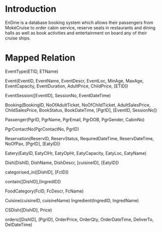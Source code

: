 # Introduction
EnDine is a database booking system which allows their passengers from MokéCruise to order cabin service, reserve seats in restaurants and dining halls as well as book activities and entertainment on board any of their cruise ships.

# Mapped Relation
EventType(ETID, ETName)

Event(EventID, EventName, EventDescr, EventLoc, MinAge, MaxAge, EventCapacity, EventDuration, AdultPrice,  ChildPrice, [ETID])

EventSession([EventID], SessionNo, EventDateTime)

Booking(BookingID, NoOfAdultTicket, NoOfChildTicket, AdultSalesPrice, ChildSalesPrice, BookStatus, BookDateTime, [PgrID], [EventID, SessionNo])

Passenger(PgrID, PgrName, PgrEmail, PgrDOB, PgrGender, CabinNo)

PgrContactNo(PgrContactNo, PgrID)

Reservation(ReservID, ReservStatus, RequiredDateTime, ReservDateTime, NoOfPax, [PgrID], [EatyID])

Eatery(EatyID, EatyClHr, EatyOpHr, EatyCapacity, EatyLoc, EatyName)

Dish(DishID, DishName, DishDescr, [cuisineID], [EatyID])

categorised_in([DishID], [FcID])

contain([DishID],[IngredID])

FoodCategory(FcID, FcDescr, FcName)

Cuisine(cuisineID, cuisineName)
Ingredient(IngredID, IngredName)

CSDish([DishID], Price)

orders([DishID], [PgrID], OrderPrice, OrderQty, OrderDateTime, DeliverTo, DelDateTime)
